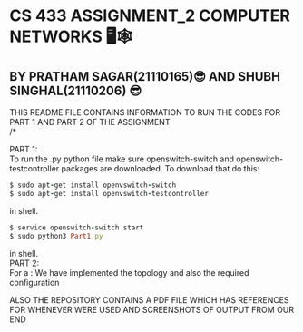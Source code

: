 # CS 433 ASSIGNMENT_2 COMPUTER NETWORKS 🖥️🕸️
## BY PRATHAM SAGAR(21110165)😎 AND SHUBH SINGHAL(21110206) 😎

THIS README FILE CONTAINS INFORMATION TO RUN THE CODES FOR PART 1 AND PART 2 OF THE ASSIGNMENT <br />
/*

PART 1: <br />
To run the .py python file make sure openswitch-switch and openswitch-testcontroller packages are downloaded. To download that do this:
```ruby
$ sudo apt-get install openvswitch-switch
$ sudo apt-get install openvswitch-testcontroller
```
in shell.

```ruby
$ service openswitch-switch start
$ sudo python3 Part1.py
```
in shell. <br />
PART 2: <br />
        For a : We have implemented the topology and also the required configuration
       <br />
    
    


ALSO THE REPOSITORY CONTAINS A PDF FILE WHICH HAS REFERENCES FOR WHENEVER WERE USED AND SCREENSHOTS OF OUTPUT FROM OUR END
